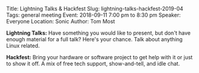 Title: Lightning Talks & Hackfest
Slug: lightning-talks-hackfest-2019-04
Tags: general meeting
Event: 2018-09-11 7:00 pm to 8:30 pm
Speaker: Everyone
Location: Sonic
Author: Tom Most

**Lightning Talks:** Have something you would like to present, but don't have enough material for a full talk?  Here's your chance.  Talk about anything Linux related.

**Hackfest:** Bring your hardware or software project to get help with it or just to show it off. A mix of free tech support, show-and-tell, and idle chat.
